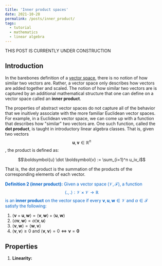 ```yaml
---
title: 'Inner product spaces'
date: 2021-10-28
permalink: /posts/inner_product/
tags:
  - tutorial
  - mathematics
  - linear algebra
---
```


THIS POST IS CURRENTLY UNDER CONSTRUCTION

Introduction
------------

In the barebones definition of a [vector space](), there is no notion of how similar two vectors are.  Rather, a vector space only describes how vectors are added together and scaled.  The notion of how similar two vectors are is captured by an additional mathematical structure that one can define on a vector space called an **inner product**.   

The properties of abstract vector spaces do not capture all of the behavior that we inuitively associate with the more familiar Euclidean vector spaces.  For example, in a Euclidean vector space, we can come up with a function that describes how "similar" two vectors are.  One such function, called the **dot product**, is taught in introductory linear algebra classes.  That is, given two vectors $$\boldsymbol{u}, \boldsymbol{v} \in \mathbb{R}^n$$, the product is defined as:

$$\boldsymbol{u} \dot \boldsymbol{v} := \sum_{i=1}^n u_iv_i$$

That is, the dot product is the summation of the products of the corresponding elements of each vector. 

<span style="color:#0060C6">**Definition 2 (inner product):** Given a vector space $(\mathcal{V}, \mathcal{F})$, a function
$$\langle ., .\rangle : \mathcal{V} \times \mathcal{V} \rightarrow \mathbb{R}$$
is an **inner product** on the vector space if every $\boldsymbol{v}, \boldsymbol{u}, \boldsymbol{w} \in \mathcal{V}$ and $\alpha \in \mathcal{F}$ satisfy the following:</span>

1. $\langle \boldsymbol{v} + \boldsymbol{u}, \boldsymbol{w} \rangle = \langle \boldsymbol{v}, \boldsymbol{w} \rangle + \langle \boldsymbol{u}, \boldsymbol{w} \rangle$ 
2. $\langle \alpha \boldsymbol{v}, \boldsymbol{w} \rangle = \alpha \langle \boldsymbol{v}, \boldsymbol{u} \rangle$ 
3. $\langle \boldsymbol{v}, \boldsymbol{w} \rangle =  \langle \boldsymbol{w}, \boldsymbol{v} \rangle$ 
4. $\langle  \boldsymbol{v}, \boldsymbol{v} \rangle \geq 0$ and $\langle  \boldsymbol{v}, \boldsymbol{v} \rangle= 0 \iff \boldsymbol{v} = \boldsymbol{0}$


Properties
----------

1. **Linearity:**






